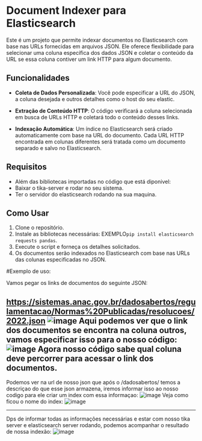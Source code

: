 # Document Indexer para Elasticsearch

Este é um projeto que permite indexar documentos no Elasticsearch com base nas URLs fornecidas em arquivos JSON. Ele oferece flexibilidade para selecionar uma coluna específica dos dados JSON e coletar o conteúdo da URL se essa coluna contiver um link HTTP para algum documento.

## Funcionalidades

- **Coleta de Dados Personalizada**: Você pode especificar a URL do JSON, a coluna desejada e outros detalhes como o host do seu elastic.

- **Extração de Conteúdo HTTP**: O código verificará a coluna selecionada em busca de URLs HTTP e coletará todo o conteúdo desses links.

- **Indexação Automática**: Um índice no Elasticsearch será criado automaticamente com base na URL do documento. Cada URL HTTP encontrada em colunas diferentes será tratada como um documento separado e salvo no Elasticsearch.

## Requisitos

- Além das bibliotecas importadas no código que está diponivel:
- Baixar o tika-server e rodar no seu sistema.
- Ter o servidor do elasticsearch rodando na sua maquina.

## Como Usar

1. Clone o repositório.
2. Instale as bibliotecas necessárias: EXEMPLO`pip install elasticsearch requests pandas`.
3. Execute o script e forneça os detalhes solicitados.
4. Os documentos serão indexados no Elasticsearch com base nas URLs das colunas especificadas no JSON.

#Exemplo de uso:

Vamos pegar os links de documentos do seguinte JSON:

https://sistemas.anac.gov.br/dadosabertos/regulamentacao/Normas%20Publicadas/resolucoes/2022.json
![image](https://github.com/BrandonSaraiva/indexador_elastic/assets/90096835/024fa470-c84a-4d1a-b450-83123545109f)
Aqui podemos ver que o link dos documentos se encontra na coluna outros, vamos especificar isso para o nosso código:
![image](https://github.com/BrandonSaraiva/indexador_elastic/assets/90096835/4c7f7cc7-6739-454c-afa2-e334034f4fa9)
Agora nosso código sabe qual coluna deve percorrer para acessar o link dos documentos.
---------------------------------------------------------------------------------------
Podemos ver na url de nosso json que após o /dadosabertos/ temos a descriçao do que esse json armazena, iremos informar isso ao nosso codigo para ele criar um index com essa informaçao:
![image](https://github.com/BrandonSaraiva/indexador_elastic/assets/90096835/76fc4a11-cc53-49fa-b94e-b7f60f768796)
Veja como ficou o nome do index:
![image](https://github.com/BrandonSaraiva/indexador_elastic/assets/90096835/818c057a-fc92-4d32-8282-ff381f5a445b)

------------------------------------------------------------------------------------------------------------
Dps de informar todas as informações necessárias e estar com nosso tika server e elasticsearch server rodando, podemos acompanhar o resultado de nossa indexão:
![image](https://github.com/BrandonSaraiva/indexador_elastic/assets/90096835/b0f379a4-ea1b-4ba7-bab0-ff30217c45c9)

